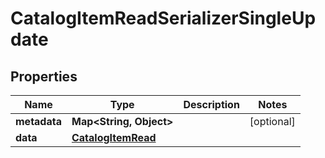 

# CatalogItemReadSerializerSingleUpdate


## Properties

| Name | Type | Description | Notes |
|------------ | ------------- | ------------- | -------------|
|**metadata** | **Map&lt;String, Object&gt;** |  |  [optional] |
|**data** | [**CatalogItemRead**](CatalogItemRead.md) |  |  |



